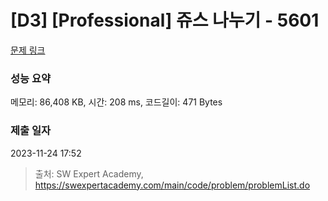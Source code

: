 # [D3] [Professional] 쥬스 나누기 - 5601 

[문제 링크](https://swexpertacademy.com/main/code/problem/problemDetail.do?contestProbId=AWXGAylqcdYDFAUo) 

### 성능 요약

메모리: 86,408 KB, 시간: 208 ms, 코드길이: 471 Bytes

### 제출 일자

2023-11-24 17:52



> 출처: SW Expert Academy, https://swexpertacademy.com/main/code/problem/problemList.do